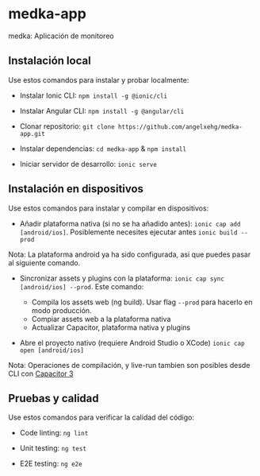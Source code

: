 # medka-app

medka: Aplicación de monitoreo

## Instalación local

Use estos comandos para instalar y probar localmente:

- Instalar Ionic CLI: `npm install -g @ionic/cli`

- Instalar Angular CLI: `npm install -g @angular/cli`

- Clonar repositorio: `git clone https://github.com/angelxehg/medka-app.git`

- Instalar dependencias: `cd medka-app` & `npm install`

- Iniciar servidor de desarrollo: `ionic serve`

## Instalación en dispositivos

Use estos comandos para instalar y compilar en dispositivos:

- Añadir plataforma nativa (si no se ha añadido antes): `ionic cap add [android/ios]`. Posiblemente necesites ejecutar antes `ionic build --prod`

Nota: La plataforma android ya ha sido configurada, asi que puedes pasar al siguiente comando.

- Sincronizar assets y plugins con la plataforma: `ionic cap sync [android/ios] --prod`. Este comando:
  - Compila los assets web (ng build). Usar flag `--prod` para hacerlo en modo producción.
  - Compiar assets web a la plataforma nativa
  - Actualizar Capacitor, plataforma nativa y plugins

- Abre el proyecto nativo (requiere Android Studio o XCode) `ionic cap open [android/ios]`

Nota: Operaciones de compilación, y live-run tambien son posibles desde CLI con [Capacitor 3](https://capacitorjs.com/docs/getting-started/with-ionic)

## Pruebas y calidad

Use estos comandos para verificar la calidad del código:

- Code linting: `ng lint`

- Unit testing: `ng test`

- E2E testing: `ng e2e`
